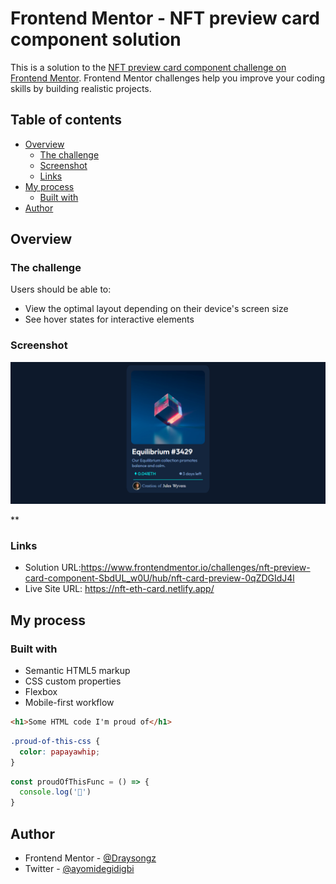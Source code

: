 # Frontend Mentor - NFT preview card component solution

This is a solution to the [NFT preview card component challenge on Frontend Mentor](https://www.frontendmentor.io/challenges/nft-preview-card-component-SbdUL_w0U). Frontend Mentor challenges help you improve your coding skills by building realistic projects. 

## Table of contents

- [Overview](#overview)
  - [The challenge](#the-challenge)
  - [Screenshot](#screenshot)
  - [Links](#links)
- [My process](#my-process)
  - [Built with](#built-with)
- [Author](#author)



## Overview

### The challenge

Users should be able to:

- View the optimal layout depending on their device's screen size
- See hover states for interactive elements

### Screenshot

![](./images/My-NFT-Card.png)


**

### Links

- Solution URL:https://www.frontendmentor.io/challenges/nft-preview-card-component-SbdUL_w0U/hub/nft-card-preview-0qZDGIdJ4l
- Live Site URL: https://nft-eth-card.netlify.app/

## My process

### Built with

- Semantic HTML5 markup
- CSS custom properties
- Flexbox
- Mobile-first workflow




```html
<h1>Some HTML code I'm proud of</h1>
```
```css
.proud-of-this-css {
  color: papayawhip;
}
```
```js
const proudOfThisFunc = () => {
  console.log('🎉')
}
```



## Author
- Frontend Mentor - [@Draysongz](https://www.frontendmentor.io/profile/Draysongz)
- Twitter - [@ayomidegidigbi](https://www.twitter.com/ayomidegidigbi)
